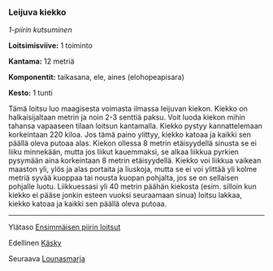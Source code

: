 ### Leijuva kiekko

*1-piirin kutsuminen*

**Loitsimisviive:** 1 toiminto

**Kantama:** 12 metriä

**Komponentit:** taikasana, ele, aines (elohopeapisara)

**Kesto:** 1 tunti

Tämä loitsu luo maagisesta voimasta ilmassa leijuvan kiekon.
Kiekko on halkaisijaltaan metrin ja noin 2-3 senttiä paksu. Voit
luoda kiekon mihin tahansa vapaaseen tilaan loitsun kantamalla.
Kiekko pystyy kannattelemaan korkeintaan 220 kiloa.
Jos tämä paino ylittyy, kiekko katoaa ja kaikki sen päällä oleva
putoaa alas. Kiekon ollessa 8 metrin etäisyydellä sinusta se ei
liiku minnekään, mutta jos liikut kauemmaksi, se alkaa liikkua
pyrkien pysymään aina korkeintaan 8 metrin etäisyydellä.
Kiekko voi liikkua vaikean maaston yli, ylös ja alas portaita ja
liuskoja, mutta se ei voi ylittää yli kolme metriä syvää kuoppaa
tai nousta kuopan pohjalta, jos se on sellaisen pohjalle luotu.
Liikkuessasi yli 40 metrin päähän kiekosta (esim. silloin kun
kiekko ei pääse jonkin esteen vuoksi seuraamaan sinua) loitsu
lakkaa, kiekko katoaa ja kaikki sen päällä oleva putoaa.

----

Ylätaso [Ensimmäisen piirin loitsut](1.piirin_loitsut.md)

Edellinen [Käsky](Käsky.md)

Seuraava [Lounasmarja](Lounasmarja.md)